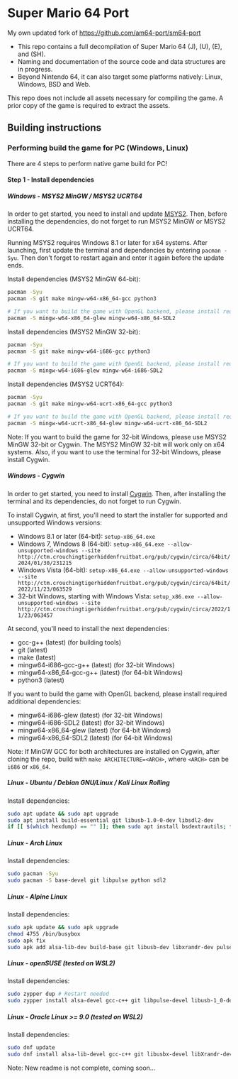# Super Mario 64 Port

My own updated fork of https://github.com/am64-port/sm64-port

- This repo contains a full decompilation of Super Mario 64 (J), (U), (E), and (SH).
- Naming and documentation of the source code and data structures are in progress.
- Beyond Nintendo 64, it can also target some platforms natively: Linux, Windows, BSD and Web.

This repo does not include all assets necessary for compiling the game.
A prior copy of the game is required to extract the assets.

## Building instructions

### Performing build the game for PC (Windows, Linux)

There are 4 steps to perform native game build for PC!

#### Step 1 - Install dependencies

##### Windows - MSYS2 MinGW / MSYS2 UCRT64

In order to get started, you need to install and update [MSYS2](https://msys2.org). Then, before installing the dependencies, do not forget to run MSYS2 MinGW or MSYS2 UCRT64.

Running MSYS2 requires Windows 8.1 or later for x64 systems. After launching, first update the terminal and dependencies by entering `pacman -Syu`. Then don't forget to restart again and enter it again before the update ends.

Install dependencies (MSYS2 MinGW 64-bit):
```sh
pacman -Syu
pacman -S git make mingw-w64-x86_64-gcc python3

# If you want to build the game with OpenGL backend, please install required additional dependencies:
pacman -S mingw-w64-x86_64-glew mingw-w64-x86_64-SDL2
```

Install dependencies (MSYS2 MinGW 32-bit):
```sh
pacman -Syu
pacman -S git make mingw-w64-i686-gcc python3

# If you want to build the game with OpenGL backend, please install required additional dependencies:
pacman -S mingw-w64-i686-glew mingw-w64-i686-SDL2
```

Install dependencies (MSYS2 UCRT64):
```sh
pacman -Syu
pacman -S git make mingw-w64-ucrt-x86_64-gcc python3

# If you want to build the game with OpenGL backend, please install required additional dependencies:
pacman -S mingw-w64-ucrt-x86_64-glew mingw-w64-ucrt-x86_64-SDL2
```

Note: If you want to build the game for 32-bit Windows, please use MSYS2 MinGW 32-bit or Cygwin.
The MSYS2 MinGW 32-bit will work only on x64 systems. Also, if you want to use the terminal for 32-bit Windows, please install Cygwin.

##### Windows - Cygwin

In order to get started, you need to install [Cygwin](https://cygwin.com/install.html). Then, after installing the terminal and its dependencies, do not forget to run Cygwin.

To install Cygwin, at first, you'll need to start the installer for supported and unsupported Windows versions:

* Windows 8.1 or later (64-bit): `setup-x86_64.exe`
* Windows 7, Windows 8 (64-bit): `setup-x86_64.exe --allow-unsupported-windows --site http://ctm.crouchingtigerhiddenfruitbat.org/pub/cygwin/circa/64bit/2024/01/30/231215`
* Windows Vista (64-bit): `setup-x86_64.exe --allow-unsupported-windows --site http://ctm.crouchingtigerhiddenfruitbat.org/pub/cygwin/circa/64bit/2022/11/23/063529`
* 32-bit Windows, starting with Windows Vista: `setup_x86.exe --allow-unsupported-windows --site http://ctm.crouchingtigerhiddenfruitbat.org/pub/cygwin/circa/2022/11/23/063457`

At second, you'll need to install the next dependencies:

* gcc-g++ (latest) (for building tools)
* git (latest)
* make (latest)
* mingw64-i686-gcc-g++ (latest) (for 32-bit Windows)
* mingw64-x86_64-gcc-g++ (latest) (for 64-bit Windows)
* python3 (latest)

If you want to build the game with OpenGL backend, please install required additional dependencies:

* mingw64-i686-glew (latest) (for 32-bit Windows)
* mingw64-i686-SDL2 (latest) (for 32-bit Windows)
* mingw64-x86_64-glew (latest) (for 64-bit Windows)
* mingw64-x86_64-SDL2 (latest) (for 64-bit Windows)

Note: If MinGW GCC for both architectures are installed on Cygwin, after cloning the repo, build with `make ARCHITECTURE=<ARCH>`, where `<ARCH>` can be `i686` or `x86_64`.

##### Linux - Ubuntu / Debian GNU/Linux / Kali Linux Rolling

Install dependencies:
```sh
sudo apt update && sudo apt upgrade
sudo apt install build-essential git libusb-1.0-0-dev libsdl2-dev
if [[ $(which hexdump) == "" ]]; then sudo apt install bsdextrautils; fi
```

##### Linux - Arch Linux

Install dependencies:
```sh
sudo pacman -Syu
sudo pacman -S base-devel git libpulse python sdl2
```

##### Linux - Alpine Linux

Install dependencies:
```sh
sudo apk update && sudo apk upgrade
chmod 4755 /bin/busybox
sudo apk fix
sudo apk add alsa-lib-dev build-base git libusb-dev libxrandr-dev pulseaudio-dev sdl2-dev
```

##### Linux - openSUSE (tested on WSL2)

Install dependencies:
```sh
sudo zypper dup # Restart needed
sudo zypper install alsa-devel gcc-c++ git libpulse-devel libusb-1_0-devel libXrandr-devel make pkgconf python3 SDL2-devel
```

##### Linux - Oracle Linux >= 9.0 (tested on WSL2)

Install dependencies:
```sh
sudo dnf update
sudo dnf install alsa-lib-devel gcc-c++ git libusbx-devel libXrandr-devel pulseaudio-libs-devel SDL2-devel
```

Note: New readme is not complete, coming soon...
